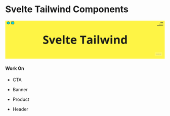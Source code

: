 # Svelte Tailwind Components 
![Hero](frame1.jpg)

#### Work On
- CTA
- Banner 
- Product

- Header
